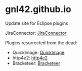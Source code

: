 # gnl42.github.io

Update site for Eclipse plugins

JiraConnector: [JiraConnector](https://gnl42.github.io/JiraConnector-update/)

Plugins resurrected from the dead:
- QuickImage: [QuickImage](https://gnl42.github.io/QuickImage-update/)
- http4e2: [http4e2](https://gnl42.github.io/http4e2-update/)
- Bracketeer: [Bracketeer](https://gnl42.github.io/Bracketeer-update/)